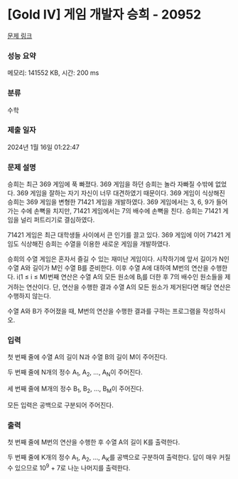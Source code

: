 # [Gold IV] 게임 개발자 승희 - 20952 

[문제 링크](https://www.acmicpc.net/problem/20952) 

### 성능 요약

메모리: 141552 KB, 시간: 200 ms

### 분류

수학

### 제출 일자

2024년 1월 16일 01:22:47

### 문제 설명

<p>승희는 최근 369 게임에 푹 빠졌다. 369 게임을 하던 승희는 놀라 자빠질 수밖에 없었다. 369 게임을 잘하는 자기 자신이 너무 대견하였기 때문이다. 369 게임이 식상해진 승희는 369 게임을 변형한 71421 게임을 개발하였다. 369 게임에서는 3, 6, 9가 들어가는 수에 손뼉을 치지만, 71421 게임에서는 7의 배수에 손뼉을 친다. 승희는 71421 게임을 널리 퍼트리기로 결심하였다.</p>

<p>71421 게임은 최근 대학생들 사이에서 큰 인기를 끌고 있다. 369 게임에 이어 71421 게임도 식상해진 승희는 수열을 이용한 새로운 게임을 개발하였다.</p>

<p>승희의 수열 게임은 혼자서 즐길 수 있는 재미난 게임이다. 시작하기에 앞서 길이가 N인 수열 A와 길이가 M인 수열 B를 준비한다. 이후 수열 A에 대하여 M번의 연산을 수행한다. i(1 ≤ i ≤ M)번째 연산은 수열 A의 모든 원소에 B<sub>i</sub>를 더한 후 7의 배수인 원소들을 제거하는 연산이다. 단, 연산을 수행한 결과 수열 A의 모든 원소가 제거된다면 해당 연산은 수행하지 않는다.</p>

<p>수열 A와 B가 주어졌을 때, M번의 연산을 수행한 결과를 구하는 프로그램을 작성하시오.</p>

### 입력 

 <p>첫 번째 줄에 수열 A의 길이 N과 수열 B의 길이 M이 주어진다.</p>

<p>두 번째 줄에 N개의 정수 A<sub>1</sub>, A<sub>2</sub>, ..., A<sub>N</sub>이 주어진다.</p>

<p>세 번째 줄에 M개의 정수 B<sub>1</sub>, B<sub>2</sub>, ..., B<sub>M</sub>이 주어진다.</p>

<p>모든 입력은 공백으로 구분되어 주어진다.</p>

### 출력 

 <p>첫 번째 줄에 M번의 연산을 수행한 후 수열 A의 길이 K를 출력한다.</p>

<p>두 번째 줄에 K개의 정수 A<sub>1</sub>, A<sub>2</sub>, ..., A<sub>K</sub>를 공백으로 구분하여 출력한다. 답이 매우 커질 수 있으므로 10<sup>9</sup> + 7로 나눈 나머지를 출력한다.</p>

